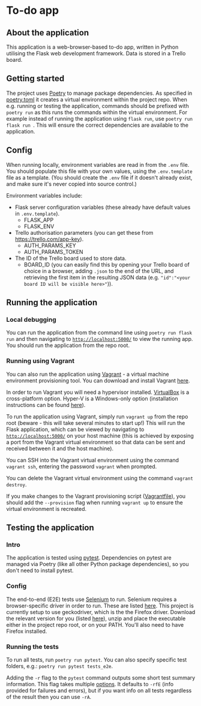 # To-do app
## About the application

This application is a web-browser-based to-do app, written in Python utilising the Flask web development framework. Data is stored in a Trello board.

## Getting started

The project uses [Poetry](https://python-poetry.org/) to manage package dependencies. As specified in [poetry.toml](poetry.toml) it creates a virtual environment within the project repo. When e.g. running or testing the application, commands should be prefixed with `poetry run` as this runs the commands within the virtual environment. For example instead of running the application using `flask run`, use `poetry run flask run `. This will ensure the correct dependencies are available to the application.

## Config

When running locally, environment variables are read in from the `.env` file. You should populate this file with your own values, using the `.env.template` file as a template. (You should create the `.env` file if it doesn't already exist, and make sure it's never copied into source control.)

Environment variables include:
- Flask server configuration variables (these already have default values in `.env.template`).
    - FLASK_APP
    - FLASK_ENV
- Trello authorisation parameters (you can get these from https://trello.com/app-key).
    - AUTH_PARAMS_KEY
    - AUTH_PARAMS_TOKEN
- The ID of the Trello board used to store data.
    - BOARD_ID (you can easily find this by opening your Trello board of choice in a browser, adding `.json` to the end of the URL, and retrieving the first item in the resulting JSON data (e.g. `"id":"<your board ID will be visible here>"`)).

## Running the application

### Local debugging

You can run the application from the command line using `poetry run flask run` and then navigating to [`http://localhost:5000/`](http://localhost:5000/) to view the running app. You should run the application from the repo root.

### Running using Vagrant

You can also run the application using [Vagrant](https://www.vagrantup.com/) - a virtual machine environment provisioning tool. You can download and install Vagrant [here](https://www.vagrantup.com/).

In order to run Vagrant you will need a hypervisor installed. [VirtualBox](https://www.virtualbox.org/) is a cross-platform option. Hyper-V is a Windows-only option (installation instructions can be found [here](https://docs.microsoft.com/en-us/virtualization/hyper-v-on-windows/quick-start/enable-hyper-v)).

To run the application using Vagrant, simply run `vagrant up` from the repo root (beware - this will take several minutes to start up!) This will run the Flask application, which can be viewed by navigating to [`http://localhost:5000/`](http://localhost:5000/) on your host machine (this is achieved by exposing a port from the Vagrant virtual environment so that data can be sent and received between it and the host machine).

You can SSH into the Vagrant virtual environment using the command `vagrant ssh`, entering the password `vagrant` when prompted.

You can delete the Vagrant virtual environment using the command `vagrant destroy`.

If you make changes to the Vagrant provisioning script ([Vagrantfile](./Vagrantfile)), you should add the `--provision` flag when running `vagrant up` to ensure the virtual environment is recreated.

## Testing the application

### Intro

The application is tested using [pytest](https://docs.pytest.org/en/stable/). Dependencies on pytest are managed via Poetry (like all other Python package dependencies), so you don't need to install pytest.

### Config

The end-to-end (E2E) tests use [Selenium](https://selenium-python.readthedocs.io/) to run. Selenium requires a browser-specific driver in order to run. These are listed [here](https://selenium-python.readthedocs.io/installation.html#drivers). This project is currently setup to use geckodriver, which is the the Firefox driver. Download the relevant version for you (listed [here](https://github.com/mozilla/geckodriver/releases)), unzip and place the executable either in the project repo root, or on your PATH. You'll also need to have Firefox installed.

### Running the tests

To run all tests, run `poetry run pytest`. You can also specify specific test folders, e.g.: `poetry run pytest tests_e2e`.

Adding the `-r` flag to the `pytest` command outputs some short test summary information. This flag takes multiple [options](https://docs.pytest.org/en/stable/usage.html#detailed-summary-report). It defaults to `-rfE` (info provided for failures and errors), but if you want info on all tests regardless of the result then you can use `-rA`.